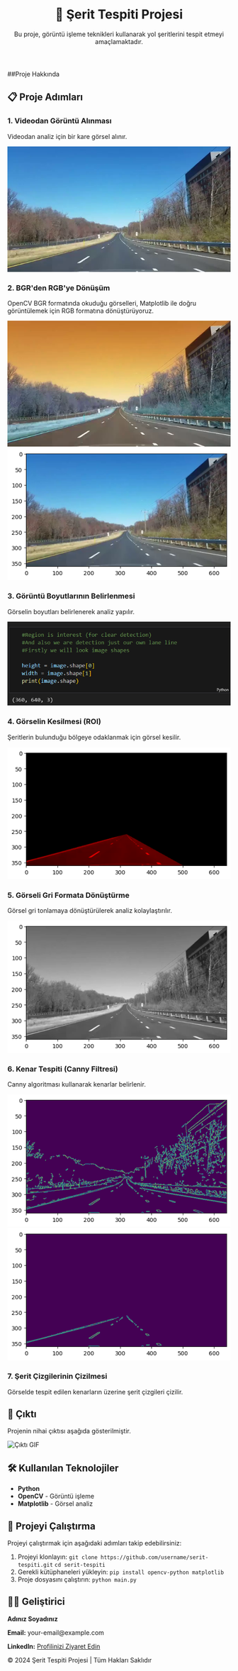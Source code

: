

<header>
    <h1>🚗 Şerit Tespiti Projesi</h1>
    <p>Bu proje, görüntü işleme teknikleri kullanarak yol şeritlerini tespit etmeyi amaçlamaktadır.</p>
</header>
##Proje Hakkında
<section>
<h2>📋 Proje Adımları</h2>

<h3>1. Videodan Görüntü Alınması</h3>
<p>Videodan analiz için bir kare görsel alınır.</p>
<img src="Images/test.png" alt="Videodan Görüntü Alınması">

<h3>2. BGR'den RGB'ye Dönüşüm</h3>
<p>OpenCV BGR formatında okuduğu görselleri, Matplotlib ile doğru görüntülemek için RGB formatına dönüştürüyoruz.</p>
<img src="Images/BGRtoRGB.png" alt="BGR Formatı">
<img src="Images/Matplotlib.png" alt="RGB Formatı">

<h3>3. Görüntü Boyutlarının Belirlenmesi</h3>
<p>Görselin boyutları belirlenerek analiz yapılır.</p>
<img src="Images/Shape.png" alt="Görsel Boyutları">

<h3>4. Görselin Kesilmesi (ROI)</h3>
<p>Şeritlerin bulunduğu bölgeye odaklanmak için görsel kesilir.</p>
<img src="Images/Cropped_Image.png" alt="Kesilmiş Görsel">

<h3>5. Görseli Gri Formata Dönüştürme</h3>
<p>Görsel gri tonlamaya dönüştürülerek analiz kolaylaştırılır.</p>
<img src="Images/Gray.png" alt="Gri Tonlama">

<h3>6. Kenar Tespiti (Canny Filtresi)</h3>
<p>Canny algoritması kullanarak kenarlar belirlenir.</p>
<img src="Images/Canny.png" alt="Canny Filtresi">
<img src="Images/Cropped_Canny.png" alt="Kesilmiş Canny Görseli">

<h3>7. Şerit Çizgilerinin Çizilmesi</h3>
<p>Görselde tespit edilen kenarların üzerine şerit çizgileri çizilir.</p>
</section>

<section class="output-gif">
    <h2>🎥 Çıktı</h2>
    <p>Projenin nihai çıktısı aşağıda gösterilmiştir.</p>
    <img src="Videos/output_gif.gif" alt="Çıktı GIF">
</section>

<section>
    <h2>🛠️ Kullanılan Teknolojiler</h2>
    <div class="technologies">
        <ul>
            <li><strong>Python</strong></li>
            <li><strong>OpenCV</strong> - Görüntü işleme</li>
            <li><strong>Matplotlib</strong> - Görsel analiz</li>
        </ul>
    </div>
</section>

<section>
    <h2>📂 Projeyi Çalıştırma</h2>
    <div class="how-to-run">
        <p>Projeyi çalıştırmak için aşağıdaki adımları takip edebilirsiniz:</p>
        <ol>
            <li>Projeyi klonlayın:  
                <code>git clone https://github.com/username/serit-tespiti.git</code>  
                <code>cd serit-tespiti</code>
            </li>
            <li>Gerekli kütüphaneleri yükleyin:  
                <code>pip install opencv-python matplotlib</code>
            </li>
            <li>Proje dosyasını çalıştırın:  
                <code>python main.py</code>
            </li>
        </ol>
    </div>
</section>

<section>
    <h2>👨‍💻 Geliştirici</h2>
    <p><strong>Adınız Soyadınız</strong></p>
    <p><strong>Email:</strong> your-email@example.com</p>
    <p><strong>LinkedIn:</strong> <a href="https://linkedin.com/in/yourname" target="_blank">Profilinizi Ziyaret Edin</a></p>
</section>

<footer>
    <p>© 2024 Şerit Tespiti Projesi | Tüm Hakları Saklıdır</p>
</footer>

</body>
</html>
